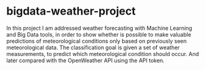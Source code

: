 # bigdata-weather-project

In this project I am addressed weather forecasting with Machine Learning and Big Data tools, in order to show whether is possible to make valuable predictions of meteorological conditions only based on previously seen meteorological data. 
The classification goal is given a set of weather measurements, to predict which meteorological condition should occur.
And later compared with the OpenWeather API using the API token.
